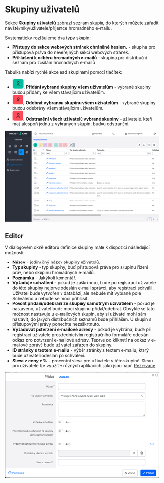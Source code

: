 # Skupiny uživatelů

Sekce **Skupiny uživatelů** zobrazí seznam skupin, do kterých můžete zařadit návštěvníky/uživatele/příjemce hromadného e-mailu.

Systematicky rozlišujeme dva typy skupin:
- **Přístupy do sekce webových stránek chráněné heslem.** - skupina pro přístupová práva do neveřejných sekcí webových stránek.
- **Přihlášení k odběru hromadných e-mailů** - skupina pro distribuční seznam pro zasílání hromadných e-mailů

Tabulka nabízí rychlé akce nad skupinami pomocí tlačítek:
- ![](user-groups-addGroupToAll.png ":no-zoom"), **Přidání vybrané skupiny všem uživatelům** - vybrané skupiny budou přidány ke všem stávajícím uživatelům.
- ![](user-groups-removeGroupFromAll.png ":no-zoom"), **Odebrat vybranou skupinu všem uživatelům** - vybrané skupiny budou odebrány všem stávajícím uživatelům.
- ![](user-groups-removeUsersFromGroup.png ":no-zoom"), **Odstranění všech uživatelů vybrané skupiny** - uživatelé, kteří mají alespoň jednu z vybraných skupin, budou odstraněni.

![](user-groups-datatable.png)

## Editor

V dialogovém okně editoru definice skupiny máte k dispozici následující možnosti:
- **Název** - jedinečný název skupiny uživatelů.
- **Typ skupiny** - typ skupiny, buď přístupová práva pro skupinu řízení práv, nebo skupinu hromadných e-mailů.
- **Poznámka** - Jakýkoli komentář.
- **Vyžaduje schválení** - pokud je zaškrtnuto, bude po registraci uživatele do této skupiny nejprve odeslán e-mail správci, aby registraci schválil. Uživatel bude vytvořen v databázi, ale nebude mít vybrané pole Schváleno a nebude se moci přihlásit.
- **Povolit přidání/odebrání ze skupiny samotným uživatelem** - pokud je nastaveno, uživatel bude moci skupinu přidat/odebrat. Obvykle se tato možnost nastavuje u e-mailových skupin, aby si uživatel mohl sám nastavit, do jakých distribučních seznamů bude přihlášen. U skupin s přístupovými právy ponechte nezaškrtnuto.
- **Vyžadovat potvrzení e-mailové adresy** - pokud je vybrána, bude při registraci uživatele prostřednictvím registračního formuláře odeslán odkaz pro potvrzení e-mailové adresy. Teprve po kliknutí na odkaz v e-mailové zprávě bude uživatel zařazen do skupiny.
- **ID stránky s textem e-mailu** - výběr stránky s textem e-mailu, který bude uživateli odeslán po schválení.
- **Sleva z ceny v %** - procentní sleva pro uživatele v této skupině. Slevu pro uživatele lze využít v různých aplikacích, jako jsou např. [Rezervace](../../redactor/apps/reservation/reservations/README.md).

![](user-groups-editor.png)
